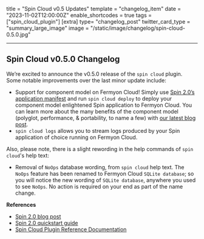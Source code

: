 title = "Spin Cloud v0.5 Updates"
template = "changelog_item"
date = "2023-11-02T12:00:00Z"
enable_shortcodes = true
tags = ["spin_cloud_plugin"]
[extra]
type= "changelog_post"
twitter_card_type = "summary_large_image" 
image = "/static/image/changelog/spin-cloud-0.5.0.jpg"

---

## Spin Cloud v0.5.0 Changelog

We’re excited to announce the v0.5.0 release of the `spin cloud` plugin. Some notable improvements over the last minor update include: 

- Support for component model on Fermyon Cloud! Simply use [Spin 2.0’s application manifest](../../spin/v2/manifest-reference) and run `spin cloud deploy` to deploy your component model enlightened Spin application to Fermyon Cloud. You can learn more about the many benefits of the component model (polyglot, performance, & portability, to name a few) with [our latest blog post](https://www.fermyon.com/blog/index).
- `spin cloud logs` allows you to stream logs produced by your Spin application of choice running on Fermyon Cloud.

Also, please note, there is a slight rewording in the help commands of `spin cloud`'s help text:

- Removal of `NoOps` database wording, from `spin cloud` help text. The `NoOps` feature has been renamed to Fermyon Cloud `SQLite database`; so you will notice the new wording of `SQLite database`, anywhere you used to see `NoOps`. No action is required on your end as part of the name change.

**References**

- [Spin 2.0 blog post](https://www.fermyon.com/blog/index)
- [Spin 2.0 quickstart guide](../../spin/v2/quickstart)
- [Spin Cloud Plugin Reference Documentation](/cloud/cloud-command-reference)
